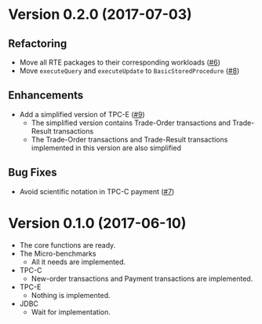 
# Version 0.2.0 (2017-07-03)

## Refactoring

- Move all RTE packages to their corresponding workloads ([#6])
- Move `executeQuery` and `executeUpdate` to `BasicStoredProcedure` ([#8])

## Enhancements

- Add a simplified version of TPC-E ([#9])
	- The simplified version contains Trade-Order transactions and Trade-Result transactions
	- The Trade-Order transactions and Trade-Result transactions implemented in this version are also simplified

## Bug Fixes

- Avoid scientific notation in TPC-C payment ([#7])

[#6]: https://github.com/vanilladb/vanillabench/pull/6
[#7]: https://github.com/vanilladb/vanillabench/pull/7
[#8]: https://github.com/vanilladb/vanillabench/pull/8
[#9]: https://github.com/vanilladb/vanillabench/pull/9

# Version 0.1.0 (2017-06-10)

- The core functions are ready.
- The Micro-benchmarks
  - All it needs are implemented.
- TPC-C
  - New-order transactions and Payment transactions are implemented.
- TPC-E
  - Nothing is implemented.
- JDBC
  - Wait for implementation.
